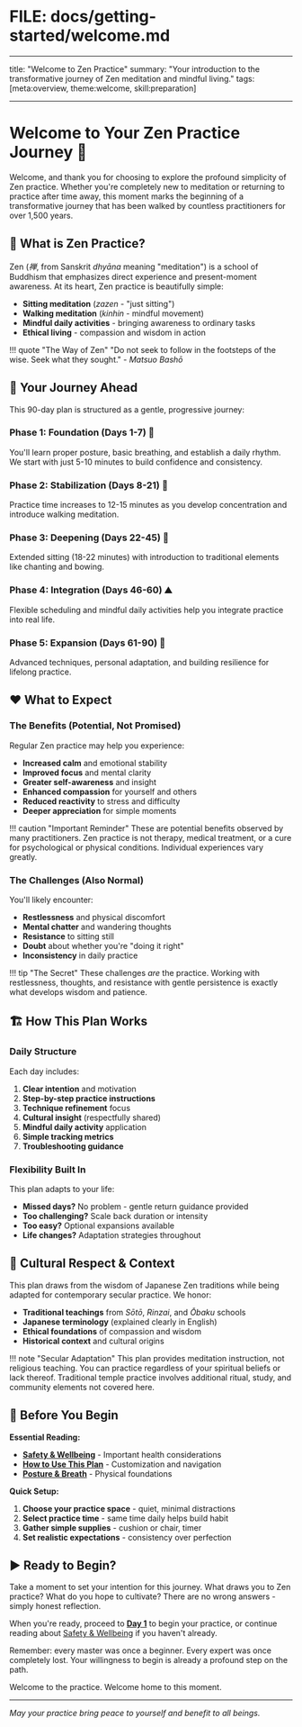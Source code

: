 # FILE: docs/getting-started/welcome.md

---

title: "Welcome to Zen Practice"
summary: "Your introduction to the transformative journey of Zen meditation and mindful living."
tags: [meta:overview, theme:welcome, skill:preparation]

---

# Welcome to Your Zen Practice Journey :cherry_blossom:

Welcome, and thank you for choosing to explore the profound simplicity of Zen practice. Whether you're completely new to meditation or returning to practice after time away, this moment marks the beginning of a transformative journey that has been walked by countless practitioners for over 1,500 years.

## :seedling: What is Zen Practice?

Zen (_禅_, from Sanskrit _dhyāna_ meaning "meditation") is a school of Buddhism that emphasizes direct experience and present-moment awareness. At its heart, Zen practice is beautifully simple:

-   **Sitting meditation** (_zazen_ - "just sitting")
-   **Walking meditation** (_kinhin_ - mindful movement)
-   **Mindful daily activities** - bringing awareness to ordinary tasks
-   **Ethical living** - compassion and wisdom in action

!!! quote "The Way of Zen"
"Do not seek to follow in the footsteps of the wise. Seek what they sought." - _Matsuo Bashō_

## :compass: Your Journey Ahead

This 90-day plan is structured as a gentle, progressive journey:

### Phase 1: Foundation (Days 1-7) :herb:

You'll learn proper posture, basic breathing, and establish a daily rhythm. We start with just 5-10 minutes to build confidence and consistency.

### Phase 2: Stabilization (Days 8-21) :deciduous_tree:

Practice time increases to 12-15 minutes as you develop concentration and introduce walking meditation.

### Phase 3: Deepening (Days 22-45) :evergreen_tree:

Extended sitting (18-22 minutes) with introduction to traditional elements like chanting and bowing.

### Phase 4: Integration (Days 46-60) :mountain:

Flexible scheduling and mindful daily activities help you integrate practice into real life.

### Phase 5: Expansion (Days 61-90) :ocean:

Advanced techniques, personal adaptation, and building resilience for lifelong practice.

## :heart: What to Expect

### The Benefits (Potential, Not Promised)

Regular Zen practice may help you experience:

-   **Increased calm** and emotional stability
-   **Improved focus** and mental clarity
-   **Greater self-awareness** and insight
-   **Enhanced compassion** for yourself and others
-   **Reduced reactivity** to stress and difficulty
-   **Deeper appreciation** for simple moments

!!! caution "Important Reminder"
These are potential benefits observed by many practitioners. Zen practice is not therapy, medical treatment, or a cure for psychological or physical conditions. Individual experiences vary greatly.

### The Challenges (Also Normal)

You'll likely encounter:

-   **Restlessness** and physical discomfort
-   **Mental chatter** and wandering thoughts
-   **Resistance** to sitting still
-   **Doubt** about whether you're "doing it right"
-   **Inconsistency** in daily practice

!!! tip "The Secret"
These challenges _are_ the practice. Working with restlessness, thoughts, and resistance with gentle persistence is exactly what develops wisdom and patience.

## :building_construction: How This Plan Works

### Daily Structure

Each day includes:

1. **Clear intention** and motivation
2. **Step-by-step practice instructions**
3. **Technique refinement** focus
4. **Cultural insight** (respectfully shared)
5. **Mindful daily activity** application
6. **Simple tracking metrics**
7. **Troubleshooting guidance**

### Flexibility Built In

This plan adapts to your life:

-   **Missed days?** No problem - gentle return guidance provided
-   **Too challenging?** Scale back duration or intensity
-   **Too easy?** Optional expansions available
-   **Life changes?** Adaptation strategies throughout

## :pray: Cultural Respect & Context

This plan draws from the wisdom of Japanese Zen traditions while being adapted for contemporary secular practice. We honor:

-   **Traditional teachings** from _Sōtō_, _Rinzai_, and _Ōbaku_ schools
-   **Japanese terminology** (explained clearly in English)
-   **Ethical foundations** of compassion and wisdom
-   **Historical context** and cultural origins

!!! note "Secular Adaptation"
This plan provides meditation instruction, not religious teaching. You can practice regardless of your spiritual beliefs or lack thereof. Traditional temple practice involves additional ritual, study, and community elements not covered here.

## :safety_vest: Before You Begin

**Essential Reading:**

-   **[Safety & Wellbeing](safety-wellbeing.md)** - Important health considerations
-   **[How to Use This Plan](how-to-use-this-plan.md)** - Customization and navigation
-   **[Posture & Breath](posture-and-breath.md)** - Physical foundations

**Quick Setup:**

1. **Choose your practice space** - quiet, minimal distractions
2. **Select practice time** - same time daily helps build habit
3. **Gather simple supplies** - cushion or chair, timer
4. **Set realistic expectations** - consistency over perfection

## :arrow_forward: Ready to Begin?

Take a moment to set your intention for this journey. What draws you to Zen practice? What do you hope to cultivate? There are no wrong answers - simply honest reflection.

When you're ready, proceed to **[Day 1](../days/day01.md)** to begin your practice, or continue reading about [Safety & Wellbeing](safety-wellbeing.md) if you haven't already.

Remember: every master was once a beginner. Every expert was once completely lost. Your willingness to begin is already a profound step on the path.

Welcome to the practice. Welcome home to this moment.

---

_May your practice bring peace to yourself and benefit to all beings._
